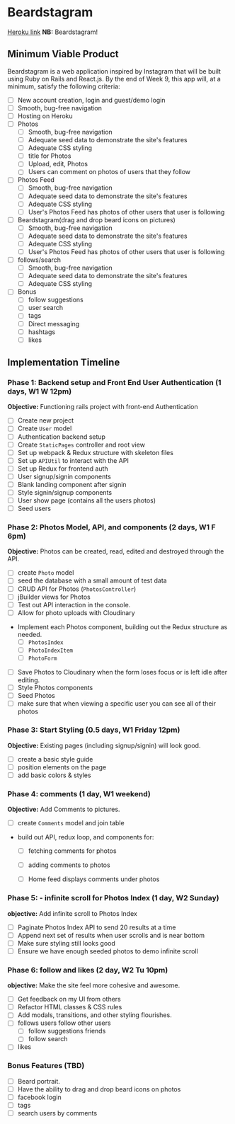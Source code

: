 # Beardstagram

[Heroku link][heroku] **NB:** Beardstagram!

[heroku]: https://beardstagram-app.herokuapp.com/
## Minimum Viable Product
Beardstagram is a web application inspired by Instagram that will be built using Ruby on Rails and React.js. By the end of Week 9, this app will, at a minimum, satisfy the following criteria:

- [ ] New account creation, login and guest/demo login
- [ ] Smooth, bug-free navigation
- [ ] Hosting on Heroku
- [ ] Photos
  - [ ] Smooth, bug-free navigation
  - [ ] Adequate seed data to demonstrate the site's features
  - [ ] Adequate CSS styling
  - [ ] title for Photos
  - [ ] Upload, edit, Photos
  - [ ] Users can comment on photos of users that they follow
- [ ] Photos Feed
  - [ ] Smooth, bug-free navigation
  - [ ] Adequate seed data to demonstrate the site's features
  - [ ] Adequate CSS styling
  - [ ] User's Photos Feed has photos of other users that user is following
- [ ] Beardstagram(drag and drop beard icons on pictures)
  - [ ] Smooth, bug-free navigation
  - [ ] Adequate seed data to demonstrate the site's features
  - [ ] Adequate CSS styling
  - [ ] User's Photos Feed has photos of other users that user is following
- [ ] follows/search
  - [ ] Smooth, bug-free navigation
  - [ ] Adequate seed data to demonstrate the site's features
  - [ ] Adequate CSS styling
- [ ] Bonus
  - [ ] follow suggestions
  - [ ] user search
  - [ ] tags
  - [ ] Direct messaging
  - [ ] hashtags
  - [ ] likes

## Implementation Timeline

### Phase 1: Backend setup and Front End User Authentication (1 days, W1 W 12pm)

**Objective:** Functioning rails project with front-end Authentication

- [ ] Create new project
- [ ] Create `User` model
- [ ] Authentication backend setup
- [ ] Create `StaticPages` controller and root view
- [ ] Set up webpack & Redux structure with skeleton files
- [ ] Set up `APIUtil` to interact with the API
- [ ] Set up Redux for frontend auth
- [ ] User signup/signin components
- [ ] Blank landing component after signin
- [ ] Style signin/signup components
- [ ] User show page (contains all the users photos)
- [ ] Seed users

### Phase 2: Photos Model, API, and components (2 days, W1 F 6pm)

**Objective:** Photos can be created, read, edited and destroyed through
the API.

- [ ] create `Photo` model
- [ ] seed the database with a small amount of test data
- [ ] CRUD API for Photos (`PhotosController`)
- [ ] jBuilder views for Photos
- [ ] Test out API interaction in the console.
- [ ] Allow for photo uploads with Cloudinary
- Implement each Photos component, building out the Redux structure as needed.
  - [ ] `PhotosIndex`
  - [ ] `PhotoIndexItem`
  - [ ] `PhotoForm`
- [ ] Save Photos to Cloudinary when the form loses focus or is left idle after editing.
- [ ] Style Photos components
- [ ] Seed Photos
- [ ] make sure that when viewing a specific user you can see all of their photos

### Phase 3: Start Styling (0.5 days, W1 Friday 12pm)

**Objective:** Existing pages (including signup/signin) will look good.

- [ ] create a basic style guide
- [ ] position elements on the page
- [ ] add basic colors & styles

### Phase 4: comments (1 day, W1 weekend)

**Objective:** Add Comments to pictures.

- [ ] create `Comments` model and join table
- build out API, redux loop, and components for:
  - [ ] fetching comments for photos
  - [ ] adding comments to photos
  - [ ] Home feed displays comments under photos


### Phase 5: - infinite scroll for Photos Index (1 day, W2 Sunday)

**objective:** Add infinite scroll to Photos Index

- [ ] Paginate Photos Index API to send 20 results at a time
- [ ] Append next set of results when user scrolls and is near bottom
- [ ] Make sure styling still looks good
- [ ] Ensure we have enough seeded photos to demo infinite scroll
### Phase 6: follow and likes (2 day, W2 Tu 10pm)

**objective:** Make the site feel more cohesive and awesome.

- [ ] Get feedback on my UI from others
- [ ] Refactor HTML classes & CSS rules
- [ ] Add modals, transitions, and other styling flourishes.
- [ ] follows users follow other users
  - [ ] follow suggestions friends
  - [ ] follow search
- [ ] likes

### Bonus Features (TBD)
- [ ]  Beard portrait.
  - [ ] Have the ability to drag and drop beard icons on photos
- [ ] facebook login
- [ ] tags
- [ ] search users by comments

[phase-one]: docs/phases/phase1.md
[phase-two]: docs/phases/phase2.md
[phase-three]: docs/phases/phase3.md
[phase-four]: docs/phases/phase4.md
[phase-five]: docs/phases/phase5.md
